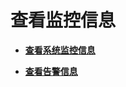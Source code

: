 # 查看监控信息<a name="dbss_01_0251"></a>

-   **[查看系统监控信息](查看系统监控信息.md)**  

-   **[查看告警信息](查看告警信息.md)**  



